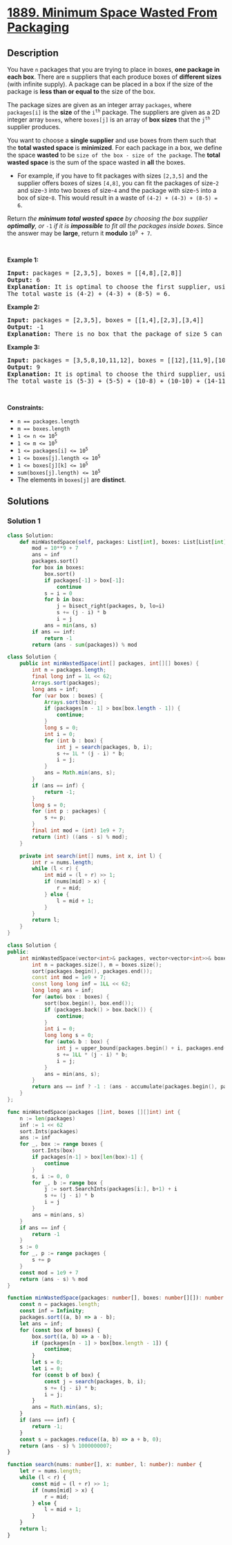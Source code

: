 # [1889. Minimum Space Wasted From Packaging](https://leetcode.com/problems/minimum-space-wasted-from-packaging)


## Description

<p>You have <code>n</code> packages that you are trying to place in boxes, <strong>one package in each box</strong>. There are <code>m</code> suppliers that each produce boxes of <strong>different sizes</strong> (with infinite supply). A package can be placed in a box if the size of the package is <strong>less than or equal to</strong> the size of the box.</p>

<p>The package sizes are given as an integer array <code>packages</code>, where <code>packages[i]</code> is the <strong>size</strong> of the <code>i<sup>th</sup></code> package. The suppliers are given as a 2D integer array <code>boxes</code>, where <code>boxes[j]</code> is an array of <strong>box sizes</strong> that the <code>j<sup>th</sup></code> supplier produces.</p>

<p>You want to choose a <strong>single supplier</strong> and use boxes from them such that the <strong>total wasted space </strong>is <strong>minimized</strong>. For each package in a box, we define the space <strong>wasted</strong> to be <code>size of the box - size of the package</code>. The <strong>total wasted space</strong> is the sum of the space wasted in <strong>all</strong> the boxes.</p>

<ul>
	<li>For example, if you have to fit packages with sizes <code>[2,3,5]</code> and the supplier offers boxes of sizes <code>[4,8]</code>, you can fit the packages of size-<code>2</code> and size-<code>3</code> into two boxes of size-<code>4</code> and the package with size-<code>5</code> into a box of size-<code>8</code>. This would result in a waste of <code>(4-2) + (4-3) + (8-5) = 6</code>.</li>
</ul>

<p>Return <em>the <strong>minimum total wasted space</strong> by choosing the box supplier <strong>optimally</strong>, or </em><code>-1</code> <i>if it is <strong>impossible</strong> to fit all the packages inside boxes. </i>Since the answer may be <strong>large</strong>, return it <strong>modulo </strong><code>10<sup>9</sup> + 7</code>.</p>

<p>&nbsp;</p>
<p><strong class="example">Example 1:</strong></p>

<pre>
<strong>Input:</strong> packages = [2,3,5], boxes = [[4,8],[2,8]]
<strong>Output:</strong> 6
<strong>Explanation</strong>: It is optimal to choose the first supplier, using two size-4 boxes and one size-8 box.
The total waste is (4-2) + (4-3) + (8-5) = 6.
</pre>

<p><strong class="example">Example 2:</strong></p>

<pre>
<strong>Input:</strong> packages = [2,3,5], boxes = [[1,4],[2,3],[3,4]]
<strong>Output:</strong> -1
<strong>Explanation:</strong> There is no box that the package of size 5 can fit in.
</pre>

<p><strong class="example">Example 3:</strong></p>

<pre>
<strong>Input:</strong> packages = [3,5,8,10,11,12], boxes = [[12],[11,9],[10,5,14]]
<strong>Output:</strong> 9
<strong>Explanation:</strong> It is optimal to choose the third supplier, using two size-5 boxes, two size-10 boxes, and two size-14 boxes.
The total waste is (5-3) + (5-5) + (10-8) + (10-10) + (14-11) + (14-12) = 9.
</pre>

<p>&nbsp;</p>
<p><strong>Constraints:</strong></p>

<ul>
	<li><code>n == packages.length</code></li>
	<li><code>m == boxes.length</code></li>
	<li><code>1 &lt;= n &lt;= 10<sup>5</sup></code></li>
	<li><code>1 &lt;= m &lt;= 10<sup>5</sup></code></li>
	<li><code>1 &lt;= packages[i] &lt;= 10<sup>5</sup></code></li>
	<li><code>1 &lt;= boxes[j].length &lt;= 10<sup>5</sup></code></li>
	<li><code>1 &lt;= boxes[j][k] &lt;= 10<sup>5</sup></code></li>
	<li><code>sum(boxes[j].length) &lt;= 10<sup>5</sup></code></li>
	<li>The elements in <code>boxes[j]</code> are <strong>distinct</strong>.</li>
</ul>

## Solutions

### Solution 1

<!-- tabs:start -->

```python
class Solution:
    def minWastedSpace(self, packages: List[int], boxes: List[List[int]]) -> int:
        mod = 10**9 + 7
        ans = inf
        packages.sort()
        for box in boxes:
            box.sort()
            if packages[-1] > box[-1]:
                continue
            s = i = 0
            for b in box:
                j = bisect_right(packages, b, lo=i)
                s += (j - i) * b
                i = j
            ans = min(ans, s)
        if ans == inf:
            return -1
        return (ans - sum(packages)) % mod
```

```java
class Solution {
    public int minWastedSpace(int[] packages, int[][] boxes) {
        int n = packages.length;
        final long inf = 1L << 62;
        Arrays.sort(packages);
        long ans = inf;
        for (var box : boxes) {
            Arrays.sort(box);
            if (packages[n - 1] > box[box.length - 1]) {
                continue;
            }
            long s = 0;
            int i = 0;
            for (int b : box) {
                int j = search(packages, b, i);
                s += 1L * (j - i) * b;
                i = j;
            }
            ans = Math.min(ans, s);
        }
        if (ans == inf) {
            return -1;
        }
        long s = 0;
        for (int p : packages) {
            s += p;
        }
        final int mod = (int) 1e9 + 7;
        return (int) ((ans - s) % mod);
    }

    private int search(int[] nums, int x, int l) {
        int r = nums.length;
        while (l < r) {
            int mid = (l + r) >> 1;
            if (nums[mid] > x) {
                r = mid;
            } else {
                l = mid + 1;
            }
        }
        return l;
    }
}
```

```cpp
class Solution {
public:
    int minWastedSpace(vector<int>& packages, vector<vector<int>>& boxes) {
        int n = packages.size(), m = boxes.size();
        sort(packages.begin(), packages.end());
        const int mod = 1e9 + 7;
        const long long inf = 1LL << 62;
        long long ans = inf;
        for (auto& box : boxes) {
            sort(box.begin(), box.end());
            if (packages.back() > box.back()) {
                continue;
            }
            int i = 0;
            long long s = 0;
            for (auto& b : box) {
                int j = upper_bound(packages.begin() + i, packages.end(), b) - packages.begin();
                s += 1LL * (j - i) * b;
                i = j;
            }
            ans = min(ans, s);
        }
        return ans == inf ? -1 : (ans - accumulate(packages.begin(), packages.end(), 0LL)) % mod;
    }
};
```

```go
func minWastedSpace(packages []int, boxes [][]int) int {
	n := len(packages)
	inf := 1 << 62
	sort.Ints(packages)
	ans := inf
	for _, box := range boxes {
		sort.Ints(box)
		if packages[n-1] > box[len(box)-1] {
			continue
		}
		s, i := 0, 0
		for _, b := range box {
			j := sort.SearchInts(packages[i:], b+1) + i
			s += (j - i) * b
			i = j
		}
		ans = min(ans, s)
	}
	if ans == inf {
		return -1
	}
	s := 0
	for _, p := range packages {
		s += p
	}
	const mod = 1e9 + 7
	return (ans - s) % mod
}
```

```ts
function minWastedSpace(packages: number[], boxes: number[][]): number {
    const n = packages.length;
    const inf = Infinity;
    packages.sort((a, b) => a - b);
    let ans = inf;
    for (const box of boxes) {
        box.sort((a, b) => a - b);
        if (packages[n - 1] > box[box.length - 1]) {
            continue;
        }
        let s = 0;
        let i = 0;
        for (const b of box) {
            const j = search(packages, b, i);
            s += (j - i) * b;
            i = j;
        }
        ans = Math.min(ans, s);
    }
    if (ans === inf) {
        return -1;
    }
    const s = packages.reduce((a, b) => a + b, 0);
    return (ans - s) % 1000000007;
}

function search(nums: number[], x: number, l: number): number {
    let r = nums.length;
    while (l < r) {
        const mid = (l + r) >> 1;
        if (nums[mid] > x) {
            r = mid;
        } else {
            l = mid + 1;
        }
    }
    return l;
}
```

<!-- tabs:end -->

<!-- end -->
